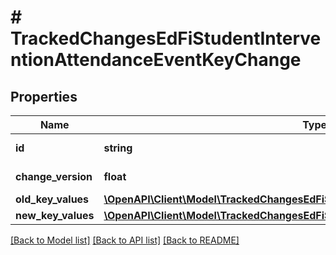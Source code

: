 # # TrackedChangesEdFiStudentInterventionAttendanceEventKeyChange

## Properties

Name | Type | Description | Notes
------------ | ------------- | ------------- | -------------
**id** | **string** | Resource identifier | [optional]
**change_version** | **float** | Change version | [optional]
**old_key_values** | [**\OpenAPI\Client\Model\TrackedChangesEdFiStudentInterventionAttendanceEventKey**](TrackedChangesEdFiStudentInterventionAttendanceEventKey.md) |  | [optional]
**new_key_values** | [**\OpenAPI\Client\Model\TrackedChangesEdFiStudentInterventionAttendanceEventKey**](TrackedChangesEdFiStudentInterventionAttendanceEventKey.md) |  | [optional]

[[Back to Model list]](../../README.md#models) [[Back to API list]](../../README.md#endpoints) [[Back to README]](../../README.md)

